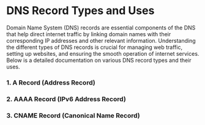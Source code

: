 # DNS Record Types and Uses

Domain Name System (DNS) records are essential components of the DNS that help direct internet traffic by linking domain names with their corresponding IP addresses and other relevant information. Understanding the different types of DNS records is crucial for managing web traffic, setting up websites, and ensuring the smooth operation of internet services. Below is a detailed documentation on various DNS record types and their uses.

### 1. A Record (Address Record)

### 2. AAAA Record (IPv6 Address Record)

### 3. CNAME Record (Canonical Name Record)
